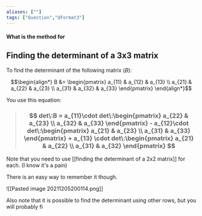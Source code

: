 ```yaml
---
aliases: [""]
tags: ["Question","QFormat3"]
---
```


#### What is the method for
## Finding the determinant of a 3x3 matrix

To find the determinant of the following matrix ($B$):

$$\begin{align*}
B &= \begin{pmatrix} a_{11} &  a_{12} &  a_{13} \\  a_{21} &  a_{22} &  a_{23} \\  a_{31} &  a_{32} &  a_{33} \end{pmatrix}
\end{align*}$$

You use this equation:

> ### $$ det\:B = a_{11}\cdot det\:\begin{pmatrix} a_{22} & a_{23} \\ a_{32} & a_{33} \end{pmatrix} - a_{12}\cdot det\:\begin{pmatrix} a_{21} & a_{23} \\ a_{31} & a_{33} \end{pmatrix} + a_{13} \cdot det\:\begin{pmatrix} a_{21} & a_{22} \\ a_{31} & a_{32} \end{pmatrix} $$ 

Note that you need to use [[finding the determinant of a 2x2 matrix]] for each. (I know it's a pain)

There is an easy way to remember it though.

![[Pasted image 20211205200114.png]]

Also note that it is possible to find the determinant using other rows, but you will probably fi